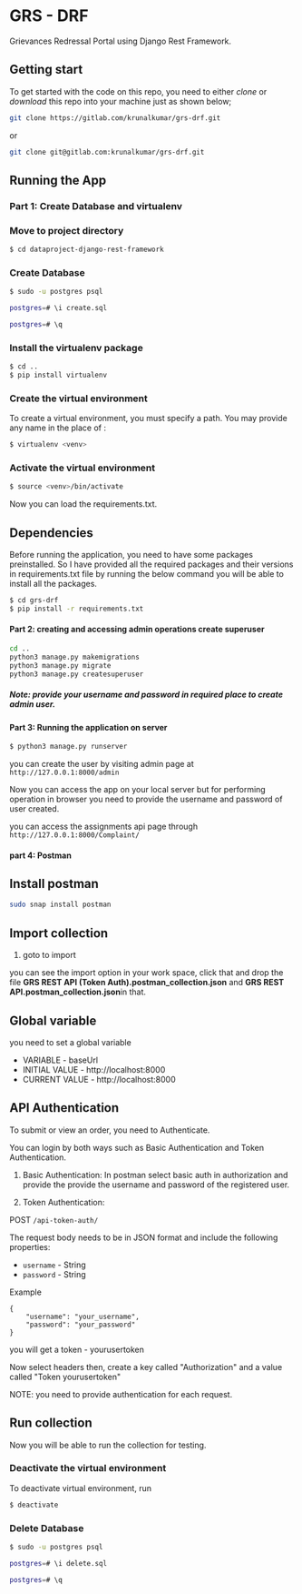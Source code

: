 # GRS - DRF

Grievances Redressal Portal using Django Rest Framework.

## Getting start

To get started with the code on this repo, you need to either *clone* or *download* this repo into your machine just as shown below;

```bash
git clone https://gitlab.com/krunalkumar/grs-drf.git
```

or

```bash
git clone git@gitlab.com:krunalkumar/grs-drf.git
```
## Running the App

### Part 1: Create Database and virtualenv

### Move to project directory
```bash
$ cd dataproject-django-rest-framework
```

### Create Database
```bash
$ sudo -u postgres psql
```

```bash
postgres=# \i create.sql
```

```bash
postgres=# \q
```

### Install the virtualenv package
```bash
$ cd ..
$ pip install virtualenv
```
### Create the virtual environment
To create a virtual environment, you must specify a path. You may provide any name in the place of <mypython>:
```bash
$ virtualenv <venv>
```
  
### Activate the virtual environment
```bash
$ source <venv>/bin/activate
```

Now you can load the requirements.txt.
## Dependencies

Before running the application, you need to have some packages preinstalled. So I have provided all the required packages and their versions in requirements.txt file by running the below command you will be able to install all the packages.

```bash
$ cd grs-drf
$ pip install -r requirements.txt
```

#### Part 2: creating and accessing admin operations create superuser

```bash
cd ..
python3 manage.py makemigrations
python3 manage.py migrate
python3 manage.py createsuperuser
```
##### Note: provide your username and password in required place to create admin user.

#### Part 3: Running the application on server

```bash
$ python3 manage.py runserver

```

you can create the user by visiting admin page at ```http://127.0.0.1:8000/admin```

Now you can access the app on your local server but for performing operation in browser you need to provide the username and password of user created.

you can access the assignments api page through ```http://127.0.0.1:8000/Complaint/```
#### part 4: Postman
## Install postman
```bash
sudo snap install postman
```
## Import collection ##
1. goto to import

you can see the import option in your work space, click that and drop the file
**GRS REST API (Token Auth).postman_collection.json** and **GRS REST API.postman_collection.json**in that.

## Global variable ##

you need to set a global variable 

* VARIABLE - baseUrl
* INITIAL VALUE - http://localhost:8000
* CURRENT VALUE - http://localhost:8000

## API Authentication ##

To submit or view an order, you need to Authenticate.

You can login by both ways such as Basic Authentication and Token Authentication.

1. Basic Authentication:
In postman select basic auth in authorization and provide the provide the username 
and password of the registered user.  

2. Token Authentication:
    
POST `/api-token-auth/`
    
The request body needs to be in JSON format and include the following properties:
- `username` - String
- `password` - String
    
Example
```
{
    "username": "your_username",
    "password": "your_password"
}
```

you will get a token - yourusertoken

Now select headers then, create a key called "Authorization" and a value 
called "Token yourusertoken"

NOTE: you need to provide authentication for each request.

## Run collection ##
Now you will be able to run the collection for testing.

### Deactivate the virtual environment
To deactivate virtual environment, run
```bash
$ deactivate

```
### Delete Database
```bash
$ sudo -u postgres psql
```

```bash
postgres=# \i delete.sql
```

```bash
postgres=# \q
```